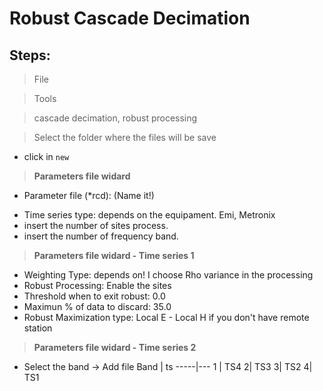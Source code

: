 # Robust Cascade Decimation

## Steps:

> File

  > Tools
  
   > cascade decimation, robust processing 
    
   > Select the folder where the files will be save
   * click in `new`
   
   > **Parameters file widard**
   + Parameter file (*rcd): (Name it!)
   - Time series type: depends on the equipament. Emi, Metronix
   - insert the number of sites process.
   - insert the number of frequency band.
          
   > **Parameters file widard - Time series 1** 
   
   - Weighting Type: depends on! I choose Rho variance in the processing
   - Robust Processing: Enable the sites 
   - Threshold when to exit robust: 0.0
   - Maximun % of data to discard: 35.0
   - Robust Maximization type: Local E - Local H if you don't have remote station
   
   > **Parameters file widard - Time series 2**
   - Select the band -> Add file 
   Band | ts
   -----|---
   1 | TS4
   2| TS3
   3| TS2
   4| TS1
